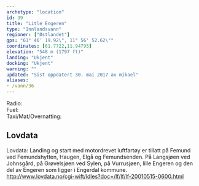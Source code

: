 ```yaml
---
archetype: "location"
id: 39
title: "Litle Engeren"
type: "Innlandsvann"
regioner: ["Østlandet"]
gps: "61° 46' 19.92\", 11° 56' 52.62\""
coordinates: [61.7722,11.94795]
elevation: "548 m (1797 ft)"
landing: "Ukjent"
docking: "Ukjent"
warning: ""
updated: "Sist oppdatert 30. mai 2017 av mikael"
aliases:
- /vann/36
---
```


Radio:\
Fuel:\
Taxi/Mat/Overnatting:

## Lovdata

Lovdata: Landing og start med motordrevet luftfartøy er tillatt på Femund ved Femundshytten, Haugen, Elgå og Femundsenden. På Langsjøen ved Johnsgård, på Grøvelsjøen ved Sylen, på Vurrusjøen, lille Engeren og den del av Engeren som ligger i Engerdal kommune.\
http://www.lovdata.no/cgi-wift/ldles?doc=/lf/lf/lf-20010515-0600.html
